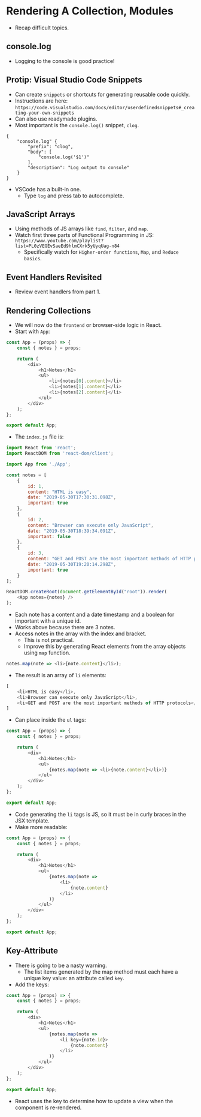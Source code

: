 # Rendering A Collection, Modules
- Recap difficult topics.


## console.log
- Logging to the console is good practice!


## Protip: Visual Studio Code Snippets
- Can create `snippets` or shortcuts for generating reusable code quickly.
- Instructions are here: `https://code.visualstudio.com/docs/editor/userdefinedsnippets#_creating-your-own-snippets`
- Can also use readymade plugins.
- Most important is the `console.log()` snippet, `clog`.
```
{
    "console.log" {
        "prefix": "clog",
        "body": [
            "console.log('$1')"
        ],
        "description": "Log output to console"
    }
}
```
- VSCode has a built-in one.
    - Type `log` and press tab to autocomplete.


## JavaScript Arrays
- Using methods of JS arrays like `find`, `filter`, and `map`.
- Watch first three parts of Functional Programming in JS: `https://www.youtube.com/playlist?list=PL0zVEGEvSaeEd9hlmCXrk5yUyqUag-n84`
    - Specifically watch for `Higher-order functions`, `Map`, and `Reduce basics`.


## Event Handlers Revisited
- Review event handlers from part 1.


## Rendering Collections
- We will now do the `frontend` or browser-side logic in React.
- Start with `App`:
```javascript
const App = (props) => {
    const { notes } = props;

    return (
        <div>
            <h1>Notes</h1>
            <ul>
                <li>{notes[0].content}</li>
                <li>{notes[1].content}</li>
                <li>{notes[2].content}</li>
            </ul>
        </div>
    );
};

export default App;
```
- The `index.js` file is:
```javascript
import React from 'react';
import ReactDOM from 'react-dom/client';

import App from './App';

const notes = [
    {
        id: 1,
        content: "HTML is easy",
        date: "2019-05-30T17:30:31.098Z",
        important: true
    },
    {
        id: 2,
        content: "Browser can execute only JavaScript",
        date: "2019-05-30T18:39:34.091Z",
        important: false
    },
    {
        id: 3,
        content: "GET and POST are the most important methods of HTTP protocol",
        date: "2019-05-30T19:20:14.298Z",
        important: true
    }
];

ReactDOM.createRoot(document.getElementById("root")).render(
    <App notes={notes} />
);
```
- Each note has a content and a date timestamp and a boolean for important with a unique id.
- Works above because there are 3 notes.
- Access notes in the array with the index and bracket.
    - This is not practical.
    - Improve this by generating React elements from the array objects using `map` function.
```javascript
notes.map(note => <li>{note.content}</li>);
```
- The result is an array of `li` elements:
```javascript
[
    <li>HTML is easy</li>,
    <li>Browser can execute only JavaScript</li>,
    <li>GET and POST are the most important methods of HTTP protocols</li>
]
```
- Can place inside the `ul` tags:
```javascript
const App = (props) => {
    const { notes } = props;

    return (
        <div>
            <h1>Notes</h1>
            <ul>
                {notes.map(note => <li>{note.content}</li>)}
            </ul>
        </div>
    );
};

export default App;
```
- Code generating the `li` tags is JS, so it must be in curly braces in the JSX template.
- Make more readable:
```javascript
const App = (props) => {
    const { notes } = props;

    return (
        <div>
            <h1>Notes</h1>
            <ul>
                {notes.map(note => 
                    <li>
                        {note.content}
                    </li>
                )}
            </ul>
        </div>
    );
};

export default App;
```


## Key-Attribute
- There is going to be a nasty warning.
    - The list items generated by the map method must each have a unique key value: an attribute called `key`.
- Add the keys:
```javascript
const App = (props) => {
    const { notes } = props;

    return (
        <div>
            <h1>Notes</h1>
            <ul>
                {notes.map(note => 
                    <li key={note.id}>
                        {note.content}
                    </li>
                )}
            </ul>
        </div>
    );
};

export default App;
```
- React uses the key to determine how to update a view when the component is re-rendered.


